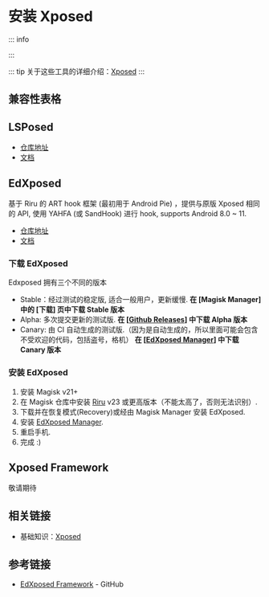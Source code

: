 # 安装 Xposed

::: info
<!--@include: ../../../normal/danger_permissions/xposed/summary.md -->
:::

::: tip
关于这些工具的详细介绍：[Xposed](/normal/danger_permissions/xposed/index.md)
:::

## 兼容性表格

<!--@include: ../../../normal/danger_permissions/xposed/compatibility.md -->

## LSPosed <Badge type="tip" text="推荐" />

* [仓库地址](https://github.com/LSPosed/LSPosed)
* [文档](https://github.com/LSPosed/LSPosed/wiki) <Badge type="tip" text="官方" />

## EdXposed

基于 Riru 的 ART hook 框架 (最初用于 Android Pie) ，提供与原版 Xposed 相同的 API, 使用 YAHFA (或 SandHook) 进行 hook, supports Android 8.0 ~ 11.

* [仓库地址](https://github.com/ElderDrivers/EdXposed)
* [文档](https://github.com/ElderDrivers/EdXposed/wiki) <Badge type="tip" text="官方" />

### 下载 EdXposed

Edxposed 拥有三个不同的版本

* Stable：经过测试的稳定版, 适合一般用户，更新缓慢.
    **在 [Magisk Manager] 中的 [下载] 页中下载 Stable 版本**
* Alpha: 多次提交更新的测试版.
    **在 [[Github Releases](https://github.com/ElderDrivers/EdXposed/releases)] 中下载 Alpha 版本**
* Canary: 由 CI 自动生成的测试版.（因为是自动生成的，所以里面可能会包含不受欢迎的代码，包括盗号，格机）
    **在 [[EdXposed Manager](https://github.com/ElderDrivers/EdXposedManager)] 中下载 Canary 版本**

### 安装 EdXposed

1. 安装 Magisk v21+
2. 在 Magisk 仓库中安装 [Riru](https://github.com/RikkaApps/Riru/releases) v23 或更高版本（不能太高了，否则无法识别）.
3. 下载并在恢复模式(Recovery)或经由 Magisk Manager 安装 EdXposed.
4. 安装 [EdXposed Manager](https://github.com/ElderDrivers/EdXposedManager).
5. 重启手机.
6. 完成 :)

## Xposed Framework

敬请期待

## 相关链接

* 基础知识：[Xposed](/normal/danger_permissions/xposed/index.md)

## 参考链接

* [EdXposed Framework](https://github.com/ElderDrivers/EdXposed/blob/master/index_CN.md) - GitHub
